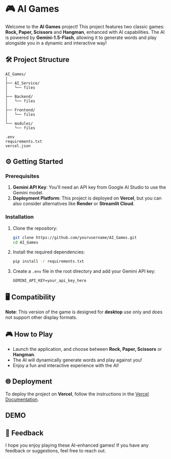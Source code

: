# 🎮 AI Games

Welcome to the **AI Games** project! This project features two classic games: **Rock, Paper, Scissors** and **Hangman**, enhanced with AI capabilities. The AI is powered by **Gemini-1.5-Flash**, allowing it to generate words and play alongside you in a dynamic and interactive way!

## 🛠️ Project Structure

```
AI_Games/
│
├── AI_Service/
│   └── files
│
├── Backend/
│   └── files
│
├── Frontend/
│   └── files
│
└── modules/
    └── files

.env
requirements.txt
vercel.json
```

## ⚙️ Getting Started

### Prerequisites

1. **Gemini API Key**: You'll need an API key from Google AI Studio to use the Gemini model. 
2. **Deployment Platform**: This project is deployed on **Vercel**, but you can also consider alternatives like **Render** or **Streamlit Cloud**.

### Installation

1. Clone the repository:
   ```bash
   git clone https://github.com/yourusername/AI_Games.git
   cd AI_Games
   ```

2. Install the required dependencies:
   ```bash
   pip install -r requirements.txt
   ```

3. Create a `.env` file in the root directory and add your Gemini API key:
   ```plaintext
   GEMINI_API_KEY=your_api_key_here
   ```

## 🖥️ Compatibility

**Note**: This version of the game is designed for **desktop** use only and does not support other display formats.

## 🎮 How to Play

- Launch the application, and choose between **Rock, Paper, Scissors** or **Hangman**.
- The AI will dynamically generate words and play against you!
- Enjoy a fun and interactive experience with the AI!

## 🌐 Deployment

To deploy the project on **Vercel**, follow the instructions in the [Vercel Documentation](https://vercel.com/docs).

## DEMO

## 💬 Feedback

I hope you enjoy playing these AI-enhanced games! If you have any feedback or suggestions, feel free to reach out.
